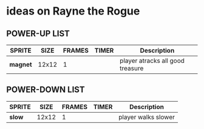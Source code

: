 # ideas on Rayne the Rogue

## POWER-UP LIST
| **SPRITE** | **SIZE** | **FRAMES** | **TIMER** | **Description** |
| ---        | ---      | ---        | ---       | ---             |
| **magnet** | 12x12 | 1 | | player atracks all good treasure |

## POWER-DOWN LIST
| **SPRITE** | **SIZE** | **FRAMES** | **TIMER** | **Description** |
| ---        | ---      | ---        | ---       | ---             |
| **slow** | 12x12 | 1 | | player walks slower |
